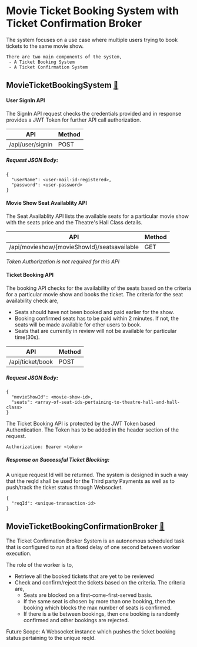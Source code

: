 # Movie Ticket Booking System with Ticket Confirmation Broker

The system focuses on a use case where multiple users trying to book tickets to the same movie show.

```
There are two main components of the system,
 - A Ticket Booking System
 - A Ticket Confirmation System
```

## MovieTicketBookingSystem [🔗](./MovieTicketBookingSystem)

#### User SignIn API

The SignIn API request checks the credentials provided and in response provides a JWT Token for further API call authorization.

API | Method
----|-------
/api/user/signin | POST

##### Request JSON Body:

```
{
  "userName": <user-mail-id-registered>,
  "password": <user-password>
}
```
#### Movie Show Seat Availablity API

The Seat Availablity API lists the available seats for a particular movie show with the seats price and the Theatre's Hall Class details.

API | Method
----|-------
/api/movieshow/{movieShowId}/seatsavailable | GET

*Token Authorization is not required for this API*

#### Ticket Booking API

The booking API checks for the availability of the seats based on the criteria for a particular movie show and books the ticket.
The criteria for the seat availability check are,
 - Seats should have not been booked and paid earlier for the show.
 - Booking confirmed seats has to be paid within 2 minutes. If not, the seats will be made available for other users to book.
 - Seats that are currently in review will not be available for particular time(30s).

API | Method
----|-------
/api/ticket/book | POST

##### Request JSON Body:

```
{
  "movieShowId": <movie-show-id>,
  "seats": <array-of-seat-ids-pertaining-to-theatre-hall-and-hall-class>
}
```

The Ticket Booking API is protected by the JWT Token based Authentication.
The Token has to be added in the header section of the request.

```
Authorization: Bearer <token>
```

##### Response on Successful Ticket Blocking:

A unique request Id will be returned. The system is designed in such a way that the reqId shall be used for the Third party Payments as well as to push/track the ticket status through Websocket.

```
{
  "reqId": <unique-transaction-id>
}
```

## MovieTicketBookingConfirmationBroker [🔗](./MovieTicketBookingConfirmationBroker)

The Ticket Confirmation Broker System is an autonomous scheduled task that is configured to run at a fixed delay of one second between worker execution.

The role of the worker is to,
- Retrieve all the booked tickets that are yet to be reviewed
- Check and confirm/reject the tickets based on the criteria. The criteria are,
  - Seats are blocked on a first-come-first-served basis.
  - If the same seat is chosen by more than one booking, then the booking which blocks the max number of seats is confirmed.
  - If there is a tie between bookings, then one booking is randomly confirmed and other bookings are rejected.

Future Scope:
A Websocket instance which pushes the ticket booking status pertaining to the unique reqId.